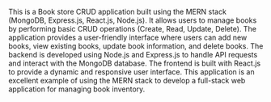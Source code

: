 This is a Book store CRUD application built using the MERN stack (MongoDB, Express.js, React.js, Node.js). It allows users to manage books by performing basic CRUD operations (Create, Read, Update, Delete). The application provides a user-friendly interface where users can add new books, view existing books, update book information, and delete books. The backend is developed using Node.js and Express.js to handle API requests and interact with the MongoDB database. The frontend is built with React.js to provide a dynamic and responsive user interface. This application is an excellent example of using the MERN stack to develop a full-stack web application for managing book inventory.
